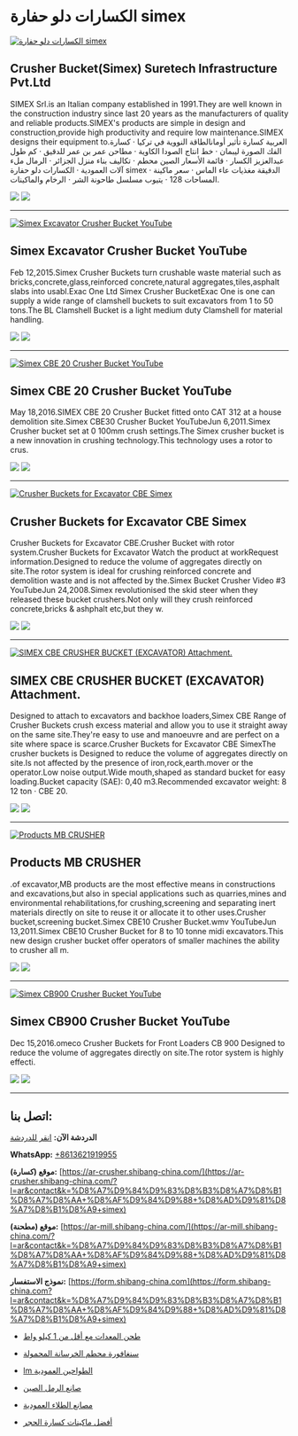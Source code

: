 # الكسارات دلو حفارة simex

<a href="https://swt.shibang-china.com/?l=ar&img&k=%D8%A7%D9%84%D9%83%D8%B3%D8%A7%D8%B1%D8%A7%D8%AA+%D8%AF%D9%84%D9%88+%D8%AD%D9%81%D8%A7%D8%B1%D8%A9+simex" target="_blank">![الكسارات دلو حفارة simex](http://static.shibang-china.com/all-800x300/1346.jpg)</a>

## Crusher Bucket(Simex) Suretech Infrastructure Pvt.Ltd
SIMEX Srl.is an Italian company established in 1991.They are well known in the construction industry since last 20 years as the manufacturers of quality and reliable products.SIMEX&#39;s products are simple in design and construction,provide high productivity and require low maintenance.SIMEX designs their equipment to.العربية كسارة تأثير أومانالطاقة النووية في تركيا &middot; كسارة الفك الصورة ليبمان &middot; خط انتاج الصودا الكاوية &middot; مطاحن عمر بن عمر للدقيق &middot; كم طول عبدالعزيز الكسار &middot; قائمة الأسعار الصين محطم &middot; تكاليف بناء منزل الجزائر &middot; الرمال ملء آلات العمودية &middot; الكسارات دلو حفارة simex &middot; الدقيقة مغذيات عاء الماس &middot; سعر ماكينة المساحات 128 &middot; يتيوب مسلسل طاحونة الشر &middot; الرخام والماكينات.


<a href="https://whatsapp.shibangsoft.com/WhatsApp.php" target="_blank" title="WhatsApp">![](http://static.shibang-china.com/icon/whatsapp.png)</a> <a href="https://swt.shibang-china.com/?l=ar&icon&k=%D8%A7%D9%84%D9%83%D8%B3%D8%A7%D8%B1%D8%A7%D8%AA+%D8%AF%D9%84%D9%88+%D8%AD%D9%81%D8%A7%D8%B1%D8%A9+simex" target="_blank">![](http://static.shibang-china.com/icon/chat-ar.png)</a>

---

<a href="https://swt.shibang-china.com/?l=ar&img&k=%D8%A7%D9%84%D9%83%D8%B3%D8%A7%D8%B1%D8%A7%D8%AA+%D8%AF%D9%84%D9%88+%D8%AD%D9%81%D8%A7%D8%B1%D8%A9+simex" target="_blank">![Simex Excavator Crusher Bucket YouTube](http://static.shibang-china.com/all-800x300/338.jpg)</a>

## Simex Excavator Crusher Bucket YouTube
Feb 12,2015.Simex Crusher Buckets turn crushable waste material such as bricks,concrete,glass,reinforced concrete,natural aggregates,tiles,asphalt slabs into usabl.Exac One Ltd Simex Crusher BucketExac One is one can supply a wide range of clamshell buckets to suit excavators from 1 to 50 tons.The BL Clamshell Bucket is a light medium duty Clamshell for material handling.


<a href="https://whatsapp.shibangsoft.com/WhatsApp.php" target="_blank" title="WhatsApp">![](http://static.shibang-china.com/icon/whatsapp.png)</a> <a href="https://swt.shibang-china.com/?l=ar&icon&k=%D8%A7%D9%84%D9%83%D8%B3%D8%A7%D8%B1%D8%A7%D8%AA+%D8%AF%D9%84%D9%88+%D8%AD%D9%81%D8%A7%D8%B1%D8%A9+simex" target="_blank">![](http://static.shibang-china.com/icon/chat-ar.png)</a>

---

<a href="https://swt.shibang-china.com/?l=ar&img&k=%D8%A7%D9%84%D9%83%D8%B3%D8%A7%D8%B1%D8%A7%D8%AA+%D8%AF%D9%84%D9%88+%D8%AD%D9%81%D8%A7%D8%B1%D8%A9+simex" target="_blank">![Simex CBE 20 Crusher Bucket YouTube](http://static.shibang-china.com/all-800x300/787.jpg)</a>

## Simex CBE 20 Crusher Bucket YouTube
May 18,2016.SIMEX CBE 20 Crusher Bucket fitted onto CAT 312 at a house demolition site.Simex CBE30 Crusher Bucket YouTubeJun 6,2011.Simex Crusher bucket set at 0 100mm crush settings.The Simex crusher bucket is a new innovation in crushing technology.This technology uses a rotor to crus.


<a href="https://whatsapp.shibangsoft.com/WhatsApp.php" target="_blank" title="WhatsApp">![](http://static.shibang-china.com/icon/whatsapp.png)</a> <a href="https://swt.shibang-china.com/?l=ar&icon&k=%D8%A7%D9%84%D9%83%D8%B3%D8%A7%D8%B1%D8%A7%D8%AA+%D8%AF%D9%84%D9%88+%D8%AD%D9%81%D8%A7%D8%B1%D8%A9+simex" target="_blank">![](http://static.shibang-china.com/icon/chat-ar.png)</a>

---

<a href="https://swt.shibang-china.com/?l=ar&img&k=%D8%A7%D9%84%D9%83%D8%B3%D8%A7%D8%B1%D8%A7%D8%AA+%D8%AF%D9%84%D9%88+%D8%AD%D9%81%D8%A7%D8%B1%D8%A9+simex" target="_blank">![Crusher Buckets for Excavator CBE Simex](http://static.shibang-china.com/all-800x300/933.jpg)</a>

## Crusher Buckets for Excavator CBE Simex
Crusher Buckets for Excavator CBE.Crusher Bucket with rotor system.Crusher Buckets for Excavator Watch the product at workRequest information.Designed to reduce the volume of aggregates directly on site.The rotor system is ideal for crushing reinforced concrete and demolition waste and is not affected by the.Simex Bucket Crusher Video #3 YouTubeJun 24,2008.Simex revolutionised the skid steer when they released these bucket crushers.Not only will they crush reinforced concrete,bricks &amp; ashphalt etc,but they w.


<a href="https://whatsapp.shibangsoft.com/WhatsApp.php" target="_blank" title="WhatsApp">![](http://static.shibang-china.com/icon/whatsapp.png)</a> <a href="https://swt.shibang-china.com/?l=ar&icon&k=%D8%A7%D9%84%D9%83%D8%B3%D8%A7%D8%B1%D8%A7%D8%AA+%D8%AF%D9%84%D9%88+%D8%AD%D9%81%D8%A7%D8%B1%D8%A9+simex" target="_blank">![](http://static.shibang-china.com/icon/chat-ar.png)</a>

---

<a href="https://swt.shibang-china.com/?l=ar&img&k=%D8%A7%D9%84%D9%83%D8%B3%D8%A7%D8%B1%D8%A7%D8%AA+%D8%AF%D9%84%D9%88+%D8%AD%D9%81%D8%A7%D8%B1%D8%A9+simex" target="_blank">![SIMEX CBE CRUSHER BUCKET (EXCAVATOR) Attachment.](http://static.shibang-china.com/all-800x300/1290.jpg)</a>

## SIMEX CBE CRUSHER BUCKET (EXCAVATOR) Attachment.
Designed to attach to excavators and backhoe loaders,Simex CBE Range of Crusher Buckets crush excess material and allow you to use it straight away on the same site.They&#39;re easy to use and manoeuvre and are perfect on a site where space is scarce.Crusher Buckets for Excavator CBE SimexThe crusher buckets is Designed to reduce the volume of aggregates directly on site.Is not affected by the presence of iron,rock,earth.mover or the operator.Low noise output.Wide mouth,shaped as standard bucket for easy loading.Bucket capacity (SAE): 0,40 m3.Recommended excavator weight: 8 12 ton &middot; CBE 20.


<a href="https://whatsapp.shibangsoft.com/WhatsApp.php" target="_blank" title="WhatsApp">![](http://static.shibang-china.com/icon/whatsapp.png)</a> <a href="https://swt.shibang-china.com/?l=ar&icon&k=%D8%A7%D9%84%D9%83%D8%B3%D8%A7%D8%B1%D8%A7%D8%AA+%D8%AF%D9%84%D9%88+%D8%AD%D9%81%D8%A7%D8%B1%D8%A9+simex" target="_blank">![](http://static.shibang-china.com/icon/chat-ar.png)</a>

---

<a href="https://swt.shibang-china.com/?l=ar&img&k=%D8%A7%D9%84%D9%83%D8%B3%D8%A7%D8%B1%D8%A7%D8%AA+%D8%AF%D9%84%D9%88+%D8%AD%D9%81%D8%A7%D8%B1%D8%A9+simex" target="_blank">![Products MB CRUSHER](http://static.shibang-china.com/all-800x300/124.jpg)</a>

## Products MB CRUSHER
.of excavator,MB products are the most effective means in constructions and excavations,but also in special applications such as quarries,mines and environmental rehabilitations,for crushing,screening and separating inert materials directly on site to reuse it or allocate it to other uses.Crusher bucket,screening bucket.Simex CBE10 Crusher Bucket.wmv YouTubeJun 13,2011.Simex CBE10 Crusher Bucket for 8 to 10 tonne midi excavators.This new design crusher bucket offer operators of smaller machines the ability to crusher all m.


<a href="https://whatsapp.shibangsoft.com/WhatsApp.php" target="_blank" title="WhatsApp">![](http://static.shibang-china.com/icon/whatsapp.png)</a> <a href="https://swt.shibang-china.com/?l=ar&icon&k=%D8%A7%D9%84%D9%83%D8%B3%D8%A7%D8%B1%D8%A7%D8%AA+%D8%AF%D9%84%D9%88+%D8%AD%D9%81%D8%A7%D8%B1%D8%A9+simex" target="_blank">![](http://static.shibang-china.com/icon/chat-ar.png)</a>

---

<a href="https://swt.shibang-china.com/?l=ar&img&k=%D8%A7%D9%84%D9%83%D8%B3%D8%A7%D8%B1%D8%A7%D8%AA+%D8%AF%D9%84%D9%88+%D8%AD%D9%81%D8%A7%D8%B1%D8%A9+simex" target="_blank">![Simex CB900 Crusher Bucket YouTube](http://static.shibang-china.com/all-800x300/436.jpg)</a>

## Simex CB900 Crusher Bucket YouTube
Dec 15,2016.omeco Crusher Buckets for Front Loaders CB 900 Designed to reduce the volume of aggregates directly on site.The rotor system is highly effecti.

<a href="https://whatsapp.shibangsoft.com/WhatsApp.php" target="_blank" title="WhatsApp">![](http://static.shibang-china.com/icon/whatsapp.png)</a> <a href="https://swt.shibang-china.com/?l=ar&icon&k=%D8%A7%D9%84%D9%83%D8%B3%D8%A7%D8%B1%D8%A7%D8%AA+%D8%AF%D9%84%D9%88+%D8%AD%D9%81%D8%A7%D8%B1%D8%A9+simex" target="_blank">![](http://static.shibang-china.com/icon/chat-ar.png)</a>

---
## اتصل بنا:

**الدردشة الآن:** [انقر للدردشة](https://swt.shibang-china.com?l=ar&contact&k=%D8%A7%D9%84%D9%83%D8%B3%D8%A7%D8%B1%D8%A7%D8%AA+%D8%AF%D9%84%D9%88+%D8%AD%D9%81%D8%A7%D8%B1%D8%A9+simex)

**WhatsApp:**  [+8613621919955](https://whatsapp.shibangsoft.com/WhatsApp.php)

**موقع (كسارة):** [https://ar-crusher.shibang-china.com/](https://ar-crusher.shibang-china.com/?l=ar&contact&k=%D8%A7%D9%84%D9%83%D8%B3%D8%A7%D8%B1%D8%A7%D8%AA+%D8%AF%D9%84%D9%88+%D8%AD%D9%81%D8%A7%D8%B1%D8%A9+simex)

**موقع (مطحنة):** [https://ar-mill.shibang-china.com/](https://ar-mill.shibang-china.com/?l=ar&contact&k=%D8%A7%D9%84%D9%83%D8%B3%D8%A7%D8%B1%D8%A7%D8%AA+%D8%AF%D9%84%D9%88+%D8%AD%D9%81%D8%A7%D8%B1%D8%A9+simex)

**نموذج الاستفسار:** [https://form.shibang-china.com](https://form.shibang-china.com?l=ar&contact&k=%D8%A7%D9%84%D9%83%D8%B3%D8%A7%D8%B1%D8%A7%D8%AA+%D8%AF%D9%84%D9%88+%D8%AD%D9%81%D8%A7%D8%B1%D8%A9+simex)

* [طحن المعدات مع أقل من 1 كيلو واط](../29/%D8%B7%D8%AD%D9%86%20%D8%A7%D9%84%D9%85%D8%B9%D8%AF%D8%A7%D8%AA%20%D9%85%D8%B9%20%D8%A3%D9%82%D9%84%20%D9%85%D9%86%201%20%D9%83%D9%8A%D9%84%D9%88%20%D9%88%D8%A7%D8%B7.md)

* [سنغافورة محطم الخرسانة المحمولة](../26/%D8%B3%D9%86%D8%BA%D8%A7%D9%81%D9%88%D8%B1%D8%A9%20%D9%85%D8%AD%D8%B7%D9%85%20%D8%A7%D9%84%D8%AE%D8%B1%D8%B3%D8%A7%D9%86%D8%A9%20%D8%A7%D9%84%D9%85%D8%AD%D9%85%D9%88%D9%84%D8%A9.md)

* [lm الطواحين العمودية](../26/lm%20%D8%A7%D9%84%D8%B7%D9%88%D8%A7%D8%AD%D9%8A%D9%86%20%D8%A7%D9%84%D8%B9%D9%85%D9%88%D8%AF%D9%8A%D8%A9.md)

* [صانع الرمل الصين](../30/%D8%B5%D8%A7%D9%86%D8%B9%20%D8%A7%D9%84%D8%B1%D9%85%D9%84%20%D8%A7%D9%84%D8%B5%D9%8A%D9%86.md)

* [مصانع الطلاء العمودية](../27/%D9%85%D8%B5%D8%A7%D9%86%D8%B9%20%D8%A7%D9%84%D8%B7%D9%84%D8%A7%D8%A1%20%D8%A7%D9%84%D8%B9%D9%85%D9%88%D8%AF%D9%8A%D8%A9.md)

* [أفضل ماكينات كسارة الحجر](../27/%D8%A3%D9%81%D8%B6%D9%84%20%D9%85%D8%A7%D9%83%D9%8A%D9%86%D8%A7%D8%AA%20%D9%83%D8%B3%D8%A7%D8%B1%D8%A9%20%D8%A7%D9%84%D8%AD%D8%AC%D8%B1.md)